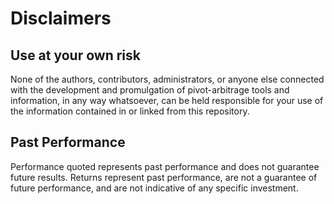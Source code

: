 # Disclaimers

## Use at your own risk

None of the authors, contributors, administrators, or anyone else connected 
with the development and promulgation of pivot-arbitrage tools and information, 
in any way whatsoever, can be held responsible for your use of the information 
contained in or linked from this repository.

## Past Performance

Performance quoted represents past performance and does not guarantee future 
results. 
Returns represent past performance, are not a guarantee of future 
performance, and are not indicative of any specific investment.

